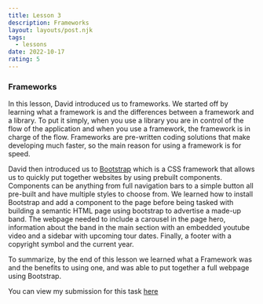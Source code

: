 ```yaml
---
title: Lesson 3
description: Frameworks
layout: layouts/post.njk
tags:
  - lessons
date: 2022-10-17
rating: 5
---
```

### Frameworks

In this lesson, David introduced us to frameworks. We started off by learning what a framework is and the differences between a framework and a library. To put it simply, when you use a library you are in control of the flow of the application and when you use a framework, the framework is in charge of the flow. Frameworks are pre-written coding solutions that make developing much faster, so the main reason for using a framework is for speed.

David then introduced us to [Bootstrap](https://getbootstrap.com/) which is a CSS framework that allows us to quickly put together websites by using prebuilt components. Components can be anything from full navigation bars to a simple button all pre-built and have multiple styles to choose from. We learned how to install Bootstrap and add a component to the page before being tasked with building a semantic HTML page using bootstrap to advertise a made-up band. The webpage needed to include a carousel in the page hero, information about the band in the main section with an embedded youtube video and a sidebar with upcoming tour dates. Finally, a footer with a copyright symbol and the current year.

To summarize, by the end of this lesson we learned what a Framework was and the benefits to using one, and was able to put together a full webpage using Bootstrap.

You can view my submission for this task [here](https://codepen.io/im4evabr0ke/pen/JjZBrpg)